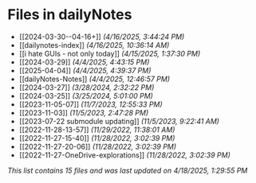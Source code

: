 # Files in dailyNotes

- [[2024-03-30--04-16+]] *(4/16/2025, 3:44:24 PM)*
- [[dailynotes-index]] *(4/16/2025, 10:36:14 AM)*
- [[i hate GUIs - not only today]] *(4/15/2025, 1:37:30 PM)*
- [[2024-03-29]] *(4/4/2025, 4:43:15 PM)*
- [[2025-04-04]] *(4/4/2025, 4:39:37 PM)*
- [[dailyNotes-Notes]] *(4/4/2025, 12:46:57 PM)*
- [[2024-03-27]] *(3/28/2024, 2:32:22 PM)*
- [[2024-03-25]] *(3/25/2024, 5:01:00 PM)*
- [[2023-11-05-07]] *(11/7/2023, 12:55:33 PM)*
- [[2023-11-03]] *(11/5/2023, 2:47:28 PM)*
- [[2023-07-22 submodule updating]] *(11/5/2023, 9:22:41 AM)*
- [[2022-11-28-13-57]] *(11/29/2022, 11:38:01 AM)*
- [[2022-11-27-15-40]] *(11/28/2022, 3:02:39 PM)*
- [[2022-11-27-20-06]] *(11/28/2022, 3:02:39 PM)*
- [[2022-11-27-OneDrive-explorations]] *(11/28/2022, 3:02:39 PM)*

*This list contains 15 files and was last updated on 4/18/2025, 1:29:55 PM*